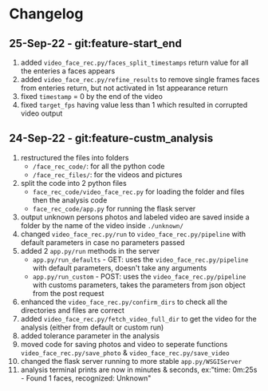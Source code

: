 # Changelog

## 25-Sep-22 - git:feature-start_end
1. added `video_face_rec.py/faces_split_timestamps` return value for all the enteries a faces appears
2. added `video_face_rec.py/refine_results` to remove single frames faces from enteries return, but not activated in 1st appearance return
3. fixed `timestamp` = 0 by the end of the video
4. fixed `target_fps` having value less than 1 which resulted in corrupted video output

## 24-Sep-22 - git:feature-custm_analysis
1. restructured the files into folders
    - `/face_rec_code/`: for all the python code
    - `/face_rec_files/`: for the videos and pictures
2. split the code into 2 python files
    - `face_rec_code/video_face_rec.py` for loading the folder and files then the analysis code
    - `face_rec_code/app.py` for running the flask server
3. output unknown persons photos and labeled video are saved inside a folder by the name of the video inside `./unknown/`
4. changed `video_face_rec.py/run` to `video_face_rec.py/pipeline` with default parameters in case no parameters passed 
5. added 2 `app.py/run` methods in the server
    - `app.py/run_defaults` - GET: uses the `video_face_rec.py/pipeline` with default parameters, doesn't take any arguments
    - `app.py/run_custom` - POST: uses the `video_face_rec.py/pipeline` with customs parameters, takes the parameters from json object from the post request
6. enhanced the `video_face_rec.py/confirm_dirs` to check all the directories and files are correct
7. added `video_face_rec.py/fetch_video_full_dir` to get the video for the analysis (either from default or custom run)
8. added tolerance parameter in the analysis
9. moved code for saving photos and video to seperate functions `video_face_rec.py/save_photo` & `video_face_rec.py/save_video`
10. changed the flask server running to more stable `app.py/WSGIServer`
11. analysis terminal prints are now in minutes & seconds, ex:"time:  0m:25s - Found 1 faces, recognized: Unknown"